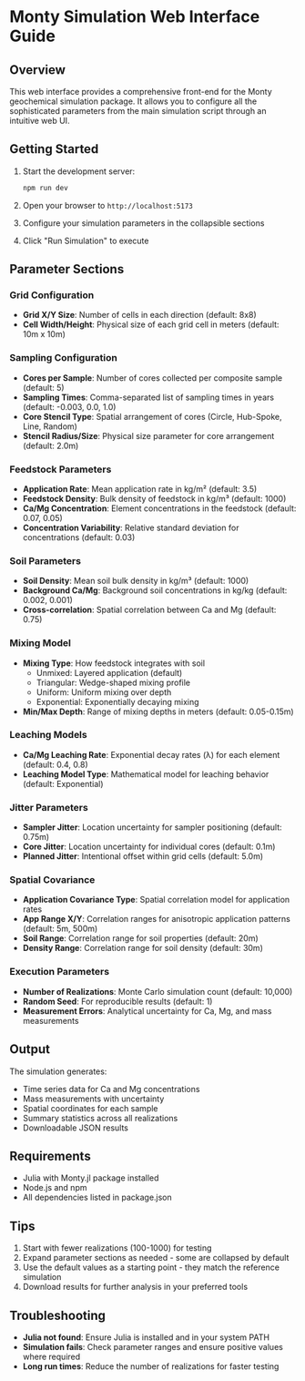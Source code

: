 # Monty Simulation Web Interface Guide

## Overview

This web interface provides a comprehensive front-end for the Monty geochemical simulation package. It allows you to configure all the sophisticated parameters from the main simulation script through an intuitive web UI.

## Getting Started

1. Start the development server:
   ```bash
   npm run dev
   ```

2. Open your browser to `http://localhost:5173`

3. Configure your simulation parameters in the collapsible sections

4. Click "Run Simulation" to execute

## Parameter Sections

### Grid Configuration
- **Grid X/Y Size**: Number of cells in each direction (default: 8x8)
- **Cell Width/Height**: Physical size of each grid cell in meters (default: 10m x 10m)

### Sampling Configuration
- **Cores per Sample**: Number of cores collected per composite sample (default: 5)
- **Sampling Times**: Comma-separated list of sampling times in years (default: -0.003, 0.0, 1.0)
- **Core Stencil Type**: Spatial arrangement of cores (Circle, Hub-Spoke, Line, Random)
- **Stencil Radius/Size**: Physical size parameter for core arrangement (default: 2.0m)

### Feedstock Parameters
- **Application Rate**: Mean application rate in kg/m² (default: 3.5)
- **Feedstock Density**: Bulk density of feedstock in kg/m³ (default: 1000)
- **Ca/Mg Concentration**: Element concentrations in the feedstock (default: 0.07, 0.05)
- **Concentration Variability**: Relative standard deviation for concentrations (default: 0.03)

### Soil Parameters
- **Soil Density**: Mean soil bulk density in kg/m³ (default: 1000)
- **Background Ca/Mg**: Background soil concentrations in kg/kg (default: 0.002, 0.001)
- **Cross-correlation**: Spatial correlation between Ca and Mg (default: 0.75)

### Mixing Model
- **Mixing Type**: How feedstock integrates with soil
  - Unmixed: Layered application (default)
  - Triangular: Wedge-shaped mixing profile
  - Uniform: Uniform mixing over depth
  - Exponential: Exponentially decaying mixing
- **Min/Max Depth**: Range of mixing depths in meters (default: 0.05-0.15m)

### Leaching Models
- **Ca/Mg Leaching Rate**: Exponential decay rates (λ) for each element (default: 0.4, 0.8)
- **Leaching Model Type**: Mathematical model for leaching behavior (default: Exponential)

### Jitter Parameters
- **Sampler Jitter**: Location uncertainty for sampler positioning (default: 0.75m)
- **Core Jitter**: Location uncertainty for individual cores (default: 0.1m)
- **Planned Jitter**: Intentional offset within grid cells (default: 5.0m)

### Spatial Covariance
- **Application Covariance Type**: Spatial correlation model for application rates
- **App Range X/Y**: Correlation ranges for anisotropic application patterns (default: 5m, 500m)
- **Soil Range**: Correlation range for soil properties (default: 20m)
- **Density Range**: Correlation range for soil density (default: 30m)

### Execution Parameters
- **Number of Realizations**: Monte Carlo simulation count (default: 10,000)
- **Random Seed**: For reproducible results (default: 1)
- **Measurement Errors**: Analytical uncertainty for Ca, Mg, and mass measurements

## Output

The simulation generates:
- Time series data for Ca and Mg concentrations
- Mass measurements with uncertainty
- Spatial coordinates for each sample
- Summary statistics across all realizations
- Downloadable JSON results

## Requirements

- Julia with Monty.jl package installed
- Node.js and npm
- All dependencies listed in package.json

## Tips

1. Start with fewer realizations (100-1000) for testing
2. Expand parameter sections as needed - some are collapsed by default
3. Use the default values as a starting point - they match the reference simulation
4. Download results for further analysis in your preferred tools

## Troubleshooting

- **Julia not found**: Ensure Julia is installed and in your system PATH
- **Simulation fails**: Check parameter ranges and ensure positive values where required
- **Long run times**: Reduce the number of realizations for faster testing